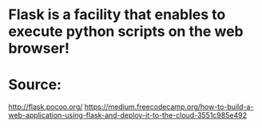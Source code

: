 # Flask is a facility that enables to execute python scripts on the web browser!
# Source:
http://flask.pocoo.org/
https://medium.freecodecamp.org/how-to-build-a-web-application-using-flask-and-deploy-it-to-the-cloud-3551c985e492
